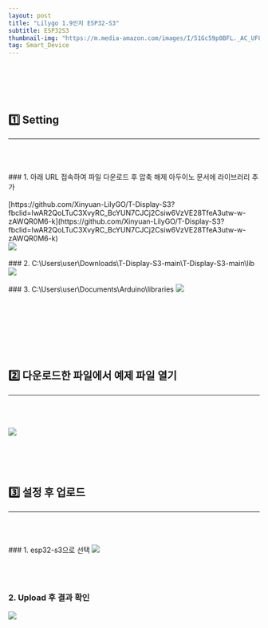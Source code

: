```yaml
---
layout: post
title: "Lilygo 1.9인치 ESP32-S3"
subtitle: ESP32S3
thumbnail-img: "https://m.media-amazon.com/images/I/51Gc59p0BFL._AC_UF894,1000_QL80_.jpg"
tag: Smart_Device
---
```


<br><br>
<br><br>

## 1️⃣ Setting 
<hr/>
<br>
<br><br>
### 1. 아래 URL 접속하여 파일 다운로드 후 압축 해제 아두이노 문서에 라이브러리 추가
<br><br>
[https://github.com/Xinyuan-LilyGO/T-Display-S3?fbclid=IwAR2QoLTuC3XvyRC_BcYUN7CJCj2Csiw6VzVE28TfeA3utw-w-zAWQR0M6-k](https://github.com/Xinyuan-LilyGO/T-Display-S3?fbclid=IwAR2QoLTuC3XvyRC_BcYUN7CJCj2Csiw6VzVE28TfeA3utw-w-zAWQR0M6-k)<br/>
<img src = "https://user-images.githubusercontent.com/63178658/237040459-2d5d655c-e4eb-43a4-9ef9-6c8e16da4d89.PNG"/>
<br><br>
### 2. C:\Users\user\Downloads\T-Display-S3-main\T-Display-S3-main\lib
<img src = "https://user-images.githubusercontent.com/63178658/237040461-226405cb-7811-4687-ba09-fdb628256bc4.PNG"/>
<br><br>
### 3. C:\Users\user\Documents\Arduino\libraries
<img src = "https://user-images.githubusercontent.com/63178658/237040447-e7224a6d-ae7a-4162-a055-a568c64a4d3b.PNG"/> 
<br><br>
<br><br>
<br><br><br><br>


## 2️⃣ 다운로드한 파일에서 예제 파일 열기
<hr/>
<br>
<br><br>
<img src = "https://user-images.githubusercontent.com/63178658/237040454-699c165f-5f94-4c16-ade9-f655a16de4bd.PNG"/>
<br>
<br><br>
<br><br>


## 3️⃣ 설정 후 업로드
<hr/>
<br>
<br><br>
### 1. esp32-s3으로 선택
<img src = "https://user-images.githubusercontent.com/63178658/237040458-6058c061-2da7-4f86-9554-dceff13303a0.PNG"/>
<br><br>
<br><br>

### 2. Upload 후 결과 확인
<img src="https://user-images.githubusercontent.com/63178658/237045429-608263e5-0ba2-43bb-8316-635558c6b20b.gif"/>
<br><br>
<br><br><br><br>






<br><br><br>
